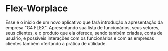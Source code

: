 # Flex-Worplace
Esse é o inicio de um novo aplicativo que fará introdução a apresentação da empresa "G4 FLEX". Apresentando sua lista de funcionários, seus setores, seus clientes, e o produto que ela oferece, sendo também criadas, conta de usuário, e possíveis interações com os funcionários e com as empresas clientes também ofertando a prática de utilidade.
